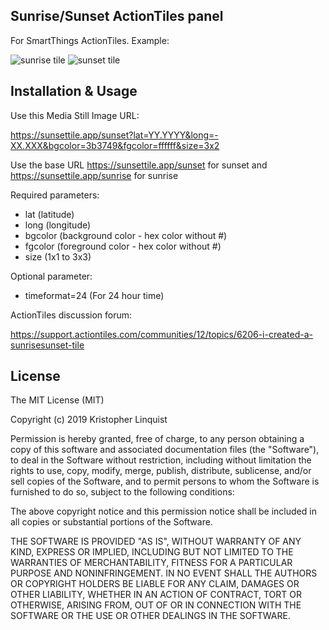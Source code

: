 ## Sunrise/Sunset ActionTiles panel

For SmartThings ActionTiles. Example: 

![sunrise tile](https://sunsettile.app/sunrise?lat=41.26&long=-73.5&bgcolor=000000&fgcolor=FFFFFF&size=1x1)
![sunset tile](https://sunsettile.app/sunset?lat=41.26&long=-73.5&bgcolor=000000&fgcolor=FFFFFF&size=1x1)

## Installation & Usage

Use this Media Still Image URL:

https://sunsettile.app/sunset?lat=YY.YYYY&long=-XX.XXX&bgcolor=3b3749&fgcolor=ffffff&size=3x2

Use the base URL https://sunsettile.app/sunset for sunset and https://sunsettile.app/sunrise for sunrise

Required parameters: 

* lat (latitude)
* long (longitude)
* bgcolor (background color  - hex color without #)
* fgcolor (foreground color - hex color without #)
* size (1x1 to 3x3)

Optional parameter:

* timeformat=24 (For 24 hour time)


ActionTiles discussion forum:

https://support.actiontiles.com/communities/12/topics/6206-i-created-a-sunrisesunset-tile


## License
 
The MIT License (MIT)

Copyright (c) 2019 Kristopher Linquist

Permission is hereby granted, free of charge, to any person obtaining a copy of this software and associated documentation files (the "Software"), to deal in the Software without restriction, including without limitation the rights to use, copy, modify, merge, publish, distribute, sublicense, and/or sell copies of the Software, and to permit persons to whom the Software is furnished to do so, subject to the following conditions:

The above copyright notice and this permission notice shall be included in all copies or substantial portions of the Software.

THE SOFTWARE IS PROVIDED "AS IS", WITHOUT WARRANTY OF ANY KIND, EXPRESS OR IMPLIED, INCLUDING BUT NOT LIMITED TO THE WARRANTIES OF MERCHANTABILITY, FITNESS FOR A PARTICULAR PURPOSE AND NONINFRINGEMENT. IN NO EVENT SHALL THE AUTHORS OR COPYRIGHT HOLDERS BE LIABLE FOR ANY CLAIM, DAMAGES OR OTHER LIABILITY, WHETHER IN AN ACTION OF CONTRACT, TORT OR OTHERWISE, ARISING FROM, OUT OF OR IN CONNECTION WITH THE SOFTWARE OR THE USE OR OTHER DEALINGS IN THE SOFTWARE.
